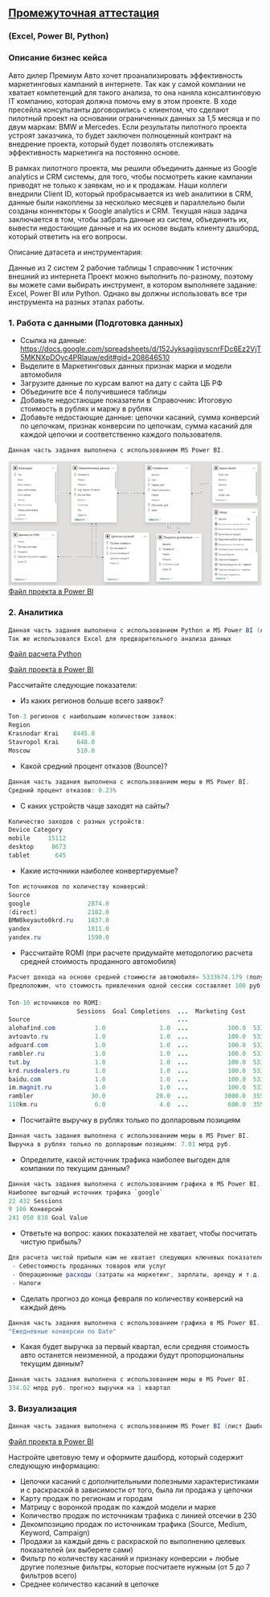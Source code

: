 ## [Промежуточная аттестация](https://gb.ru/lessons/450164/homework)
### (Excel, Power BI, Python)

### Описание бизнес кейса
Авто дилер Премиум Авто хочет проанализировать эффективность маркетинговых кампаний в интернете. Так как у самой компании не хватает компетенций для такого анализа, то она наняла консалтинговую IT компанию, которая должна помочь ему в этом проекте. В ходе пресейла консультанты договорились с клиентом, что сделают пилотный проект на основании ограниченных данных за 1,5 месяца и по двум маркам: BMW и Mercedes. Если результаты пилотного проекта устроят заказчика, то будет заключен полноценный контракт на внедрение проекта, который будет позволять отслеживать эффективность маркетинга на постоянно основе.

В рамках пилотного проекта, мы решили объединить данные из Google analytics и CRM системы, для того, чтобы посмотреть какие кампании приводят не только к заявкам, но и к продажам. Наши коллеги внедрили Client ID, который пробрасывается из web аналитики в CRM, данные были накоплены за несколько месяцев и параллельно были созданы коннекторы к Google analytics и CRM. Текущая наша задача заключается в том, чтобы забрать данные из систем, объединить их, вывести недостающие данные и на их основе выдать клиенту дашборд, который ответить на его вопросы.

Описание датасета и инструментария:

Данные из 2 систем
2 рабочие таблицы
1 справочник
1 источник внешний из интернета
Проект можно выполнить по-разному, поэтому вы можете сами выбирать инструмент, в котором выполняете задание: Excel, Power BI или Python. Однако вы должны использовать все три инструмента на разных этапах работы.

### 1. Работа с данными (Подготовка данных)

- Ссылка на данные: https://docs.google.com/spreadsheets/d/152JyksagijqyscnrFDc6Ez2VjT5MKNXpDOyc4PRlauw/edit#gid=208646510
- Выделите в Маркетинговых данных признак марки и модели автомобиля
- Загрузите данные по курсам валют на дату с сайта ЦБ РФ
- Объедините все 4 получившиеся таблицы
- Добавьте недостающие показатели в Справочник: Итоговую стоимость в рублях и маржу в рублях
- Добавьте недостающие данные: цепочки касаний, сумма конверсий по цепочкам, признак конверсии по цепочкам, сумма касаний для каждой цепочки и соответственно каждого пользователя.

```Actionscript
Данная часть задания выполнена с использованием MS Power BI.
```
![Модель данных Power BI](МодельДанныхPowerBI.png)
[Файл проекта в Power BI](ПремиумАвто.pbix)

### 2. Аналитика

```Actionscript
Данная часть задания выполнена с использованием Python и MS Power BI (лист Аналитика).
Так же использовался Excel для предварительного анализа данных
```
[Файл расчета Python](MakeAnalitics.py)

[Файл проекта в Power BI](ПремиумАвто.pbix)

Рассчитайте следующие показатели:
- Из каких регионов больше всего заявок?
```Actionscript
Топ-3 регионов с наибольшим количеством заявок:
Region
Krasnodar Krai    8445.0
Stavropol Krai     648.0
Moscow             510.0
```
- Какой средний процент отказов (Bounce)?
```Actionscript
Данная часть задания выполнена с использованием меры в MS Power BI.
Средний процент отказов: 0.23%
```
- С каких устройств чаще заходят на сайты?
```Actionscript
Количество заходов с разных устройств:
Device Category
mobile     15112
desktop     8673
tablet       645
```
- Какие источники наиболее конвертируемые?
```Actionscript
Топ источников по количеству конверсий:
Source
google                2874.0
(direct)              2182.0
BMW0keyauto0krd.ru    1837.0
yandex                1811.0
yandex.ru             1590.0
```
- Рассчитайте ROMI (при расчете придумайте методологию расчета средней стоимость проданного автомобиля)
```Actionscript
Расчет дохода на основе средней стоимости автомобиля= 5333674.179 (получено из PowerBI)
Предположим, что стоимость привлечения одной сессии составляет 100 руб.

Топ-10 источников по ROMI:
                   Sessions  Goal Completions  ...  Marketing Cost         ROMI
Source                                         ...                             
alohafind.com           1.0               1.0  ...           100.0  5333574.179
avtoavto.ru             1.0               1.0  ...           100.0  5333574.179
adguard.com             1.0               1.0  ...           100.0  5333574.179
rambler.ru              1.0               1.0  ...           100.0  5333574.179
tut.by                  1.0               1.0  ...           100.0  5333574.179
krd.rusdealers.ru       1.0               1.0  ...           100.0  5333574.179
baidu.com               1.0               1.0  ...           100.0  5333574.179
im.magnit.ru            1.0               1.0  ...           100.0  5333574.179
rambler                30.0              20.0  ...          3000.0  3555682.786
110km.ru                6.0               4.0  ...           600.0  3555682.786
```
- Посчитайте выручку в рублях только по долларовым позициям
```Actionscript
Данная часть задания выполнена с использованием меры в MS Power BI.
Выручка в рублях только по долларовым позициям: 7.01 млрд руб.
```
- Определите, какой источник трафика наиболее выгоден для компании по текущим данным?
```Actionscript
Данная часть задания выполнена с использованием графика в MS Power BI.
Наиболее выгодный источник трафика `google`
22 432 Sessions
9 106 Конверсий
241 050 838 Goal Value
```
- Ответьте на вопрос: каких показателей не хватает, чтобы посчитать чистую прибыль?
```Actionscript
Для расчета чистой прибыли нам не хватает следующих ключевых показателей: 
 - Себестоимость проданных товаров или услуг
 - Операционные расходы (затраты на маркетинг, зарплаты, аренду и т.д.)
 - Налоги
```
- Сделать прогноз до конца февраля по количеству конверсий на каждый день
```Actionscript
Данная часть задания выполнена с использованием графика в MS Power BI.
"Ежедневные конверсии по Date"
``` 
- Какая будет выручка за первый квартал, если средняя стоимость авто останется неизменной, а продажи будут пропорциональны текущим данным?
```Actionscript
Данная часть задания выполнена с использованием меры в MS Power BI.
334.02 млрд руб. прогноз выручки на 1 квартал
``` 


### 3. Визуализация

```Actionscript
Данная часть задания выполнена с использованием MS Power BI (лист Дашборд).
```

[Файл проекта в Power BI](ПремиумАвто.pbix)

Настройте цветовую тему и оформите дашборд, который содержит следующую информацию:
- Цепочки касаний с дополнительными полезными характеристиками и с раскраской в зависимости от того, была ли продажа у цепочки
- Карту продаж по регионам и городам
- Матрицу с воронкой продаж по каждой модели и марке
- Количество продаж по источникам трафика с линией отсечки в 230
- Декомпозицию продаж по источникам трафика (Source, Medium, Keyword, Campaign)
- Продажи за каждый день с раскраской по выполнению целевых показателей (их выберете сами)
- Фильтр по количеству касаний и признаку конверсии + любые другие полезные фильтры, которые посчитаете нужным (от 5 до 7 фильтров всего)
- Среднее количество касаний в цепочке

